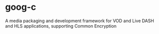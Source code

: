 # goog-c
A media packaging and development framework for VOD and Live DASH and HLS applications, supporting Common Encryption 
